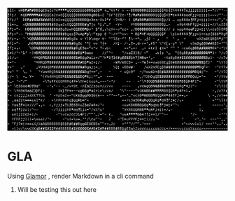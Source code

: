 
![](./src/dba.gif)

# GLA

Using [Glamor](https://github.com/charmbracelet/glamour) , render Markdown in a cli command 

1. Will be testing this out here